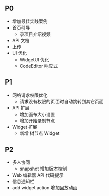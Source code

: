 ## P0
- 增加最佳实践案例
- 首页引导
  - 录项目介绍视频
- API 文档
- 上传
- UI 优化
  - WidgetUI 优化
  - CodeEditor 响应式

## P1
- 网络请求权限优化
  - 请求没有权限的页面时自动跳转到其它页面
- API 扩展
  - 增加画布大小设置
  - 增加开始录制节点
- Widget 扩展
  - 新增 树节点 Widget 

## P2
- 多人协同
  - snapshot 增加版本控制
- Web 编辑器 API 代码提示
- 信息通知栏
- add widget action 增加回放动画